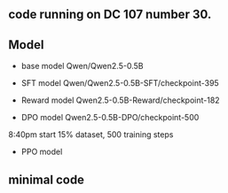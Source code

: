 

## code running on DC 107 number 30.


## Model 
* base model
Qwen/Qwen2.5-0.5B

* SFT model
Qwen/Qwen2.5-0.5B-SFT/checkpoint-395

* Reward model
Qwen2.5-0.5B-Reward/checkpoint-182

* DPO model
Qwen2.5-0.5B-DPO/checkpoint-500

8:40pm start 15% dataset, 500 training steps

* PPO model

## minimal code 

